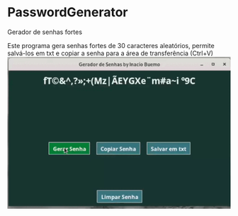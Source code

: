 # PasswordGenerator
Gerador de senhas fortes

Este programa gera senhas fortes de 30 caracteres aleatórios, permite salvá-los em txt e copiar a senha para a área de transferência (Ctrl+V)
![GIF](https://github.com/Inaciocb/PasswordGenerator/blob/main/screenshots/gerador_gif.gif)
